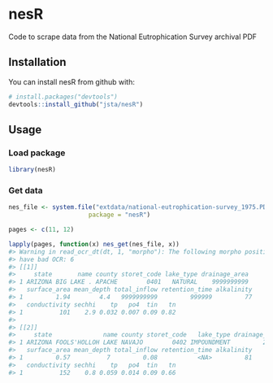 
<!-- README.md is generated from README.Rmd. Please edit that file -->
nesR
====

Code to scrape data from the National Eutrophication Survey archival PDF

Installation
------------

You can install nesR from github with:

``` r
# install.packages("devtools")
devtools::install_github("jsta/nesR")
```

Usage
-----

### Load package

``` r
library(nesR)
```

### Get data

``` r
nes_file <- system.file("extdata/national-eutrophication-survey_1975.PDF",
                      package = "nesR")

pages <- c(11, 12)

lapply(pages, function(x) nes_get(nes_file, x))
#> Warning in read_ocr_dt(dt, 1, "morpho"): The following morpho positions may
#> have bad OCR: 6
#> [[1]]
#>     state       name county storet_code lake_type drainage_area
#> 1 ARIZONA BIG LAKE . APACHE        0401   NATURAL    9999999999
#>   surface_area mean_depth total_inflow retention_time alkalinity
#> 1         1.94        4.4   9999999999         999999         77
#>   conductivity sechhi    tp   po4  tin   tn
#> 1          101    2.9 0.032 0.007 0.09 0.82
#> 
#> [[2]]
#>     state              name county storet_code   lake_type drainage_area
#> 1 ARIZONA FOOLS'HOLLOH LAKE NAVAJO        0402 IMPOUNDMENT         282.3
#>   surface_area mean_depth total_inflow retention_time alkalinity
#> 1         0.57          7         0.08           <NA>         81
#>   conductivity sechhi    tp   po4  tin   tn
#> 1          152    0.8 0.059 0.014 0.09 0.66
```
